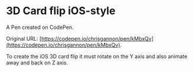 # 3D Card flip iOS-style

A Pen created on CodePen.

Original URL: [https://codepen.io/chrisgannon/pen/kMbxQv](https://codepen.io/chrisgannon/pen/kMbxQv).

To create the iOS 3D card flip it must rotate on the Y axis and also animate away and back on Z axis. 